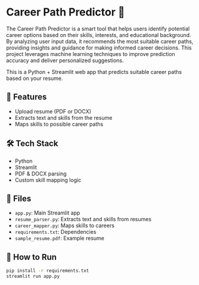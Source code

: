 # Career Path Predictor 🎯

The Career Path Predictor is a smart tool that helps users identify potential career options based on their skills, interests, and educational background. By analyzing user input data, it recommends the most suitable career paths, providing insights and guidance for making informed career decisions. This project leverages machine learning techniques to improve prediction accuracy and deliver personalized suggestions.

This is a Python + Streamlit web app that predicts suitable career paths based on your resume.



## 🔧 Features
- Upload resume (PDF or DOCX)
- Extracts text and skills from the resume
- Maps skills to possible career paths

## 🛠️ Tech Stack
- Python
- Streamlit
- PDF & DOCX parsing
- Custom skill mapping logic

## 📂 Files
- `app.py`: Main Streamlit app
- `resume_parser.py`: Extracts text and skills from resumes
- `career_mapper.py`: Maps skills to careers
- `requirements.txt`: Dependencies
- `sample_resume.pdf`: Example resume

## 🚀 How to Run

```bash
pip install -r requirements.txt
streamlit run app.py
